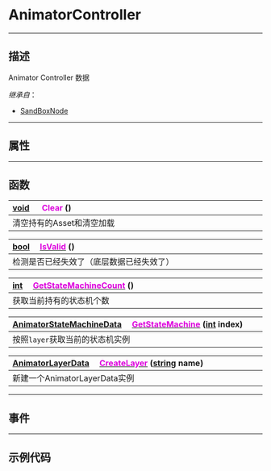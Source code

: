 # AnimatorController
------------------------------------------------------------------------------------------
## 描述

Animator Controller 数据

*继承自*：
* [SandBoxNode](/Api/Class/NoType/SandBoxNode.md)

------------------------------------------------------------------------------------------
## 属性

------------------------------------------------------------------------------------------
## 函数

|<div style="width:1000px">[void](/Api/Parameter/void.md) &emsp; <font color="dd00dd">Clear</font> ()</div>|
|:---|
|清空持有的Asset和清空加载|

|<div style="width:1000px">[bool](/Api/DataType/Bool.md) &emsp;[<font color="dd00dd">IsValid</font>](/Api/Class/Animation/SandboxAnimatorController_F/IsValid.md) ()</div>|
|:---|
|检测是否已经失效了（底层数据已经失效了）|

|<div style="width:1000px"> [int](/Api/DataType/Int.md) &emsp;[<font color="dd00dd">GetStateMachineCount</font>](/Api/Class/Animation/SandboxAnimatorController_F/GetStateMachineCount.md) ()</div>|
|:---|
|获取当前持有的状态机个数|

|<div style="width:1000px"> [AnimatorStateMachineData](/Api/Class/Animation/SandboxAnimatorStateMachineData.md) &emsp;[<font color="dd00dd">GetStateMachine</font>](/Api/Class/Animation/SandboxAnimatorController_F/GetStateMachine.md) ([int](/Api/DataType/Int.md) index)</div>|
|:---|
|按照`layer`获取当前的状态机实例|

|<div style="width:1000px"> [AnimatorLayerData](/Api/Class/Animation/SandboxAnimatorLayerData.md) &emsp;[<font color="dd00dd">CreateLayer</font>](/Api/Class/Animation/SandboxAnimatorController_F/CreateLayer.md) ([string](/Api/DataType/String.md) name)</div>|
|:---|
|新建一个AnimatorLayerData实例|

------------------------------------------------------------------------------------------
## 事件


------------------------------------------------------------------------------------------
## 示例代码

```lua
```